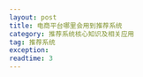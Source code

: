 ```yaml
---
layout: post
title: 电商平台哪里会用到推荐系统
category: 推荐系统核心知识及相关应用
tag: 推荐系统
exception: 
readtime: 3
---
```

